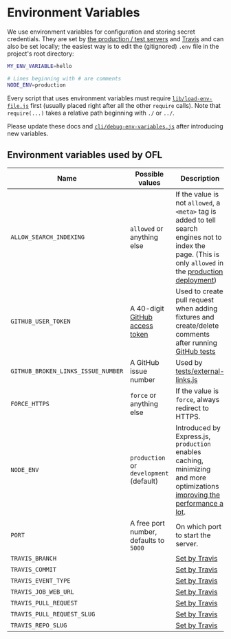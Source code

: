 # Environment Variables

We use environment variables for configuration and storing secret credentials. They are set by [the production / test servers](ui.md#deployment) and [Travis](tests.md) and can also be set locally; the easiest way is to edit the (gitignored) `.env` file in the project's root directory:

```bash
MY_ENV_VARIABLE=hello

# Lines beginning with # are comments
NODE_ENV=production
```

Every script that uses environment variables must require [`lib/load-env-file.js`](../lib/load-env-file.js) first (usually placed right after all the other `require` calls). Note that `require(...)` takes a relative path beginning with `./` or `../`.

Please update these docs and [`cli/debug-env-variables.js`](../cli/debug-env-variables.js) after introducing new variables.

## Environment variables used by OFL

| Name                              | Possible values                            | Description                        |
|-----------------------------------|--------------------------------------------|------------------------------------|
|`ALLOW_SEARCH_INDEXING`            | `allowed` or anything else                 | If the value is not `allowed`, a `<meta>` tag is added to tell search engines not to index the page. (This is only `allowed` in the [production deployment](ui.md#deployment)) |
|`GITHUB_USER_TOKEN`                | A 40-digit [GitHub access token][gh-token] | Used to create pull request when adding fixtures and create/delete comments after running [GitHub tests](testing.md) |
|`GITHUB_BROKEN_LINKS_ISSUE_NUMBER` | A GitHub issue number                      | Used by [tests/external-links.js](../tests/external-links.js) |
|`FORCE_HTTPS`                      | `force` or anything else                   | If the value is `force`, always redirect to HTTPS. | 
|`NODE_ENV`                         | `production` or `development` (default)    | Introduced by Express.js, `production` enables caching, minimizing and more optimizations [improving the performance a lot][node-env-perf]. |
|`PORT`                             | A free port number, defaults to `5000`     | On which port to start the server. |
|`TRAVIS_BRANCH`                    |                                            | [Set by Travis][travis-docs]       |
|`TRAVIS_COMMIT`                    |                                            | [Set by Travis][travis-docs]       |
|`TRAVIS_EVENT_TYPE`                |                                            | [Set by Travis][travis-docs]       |
|`TRAVIS_JOB_WEB_URL`               |                                            | [Set by Travis][travis-docs]       |
|`TRAVIS_PULL_REQUEST`              |                                            | [Set by Travis][travis-docs]       |
|`TRAVIS_PULL_REQUEST_SLUG`         |                                            | [Set by Travis][travis-docs]       |
|`TRAVIS_REPO_SLUG`                 |                                            | [Set by Travis][travis-docs]       |

[gh-token]: <https://github.com/settings/tokens>
[node-env-perf]: <https://www.dynatrace.com/blog/the-drastic-effects-of-omitting-node_env-in-your-express-js-applications/>
[travis-docs]: <https://docs.travis-ci.com/user/environment-variables/#Default-Environment-Variables>
